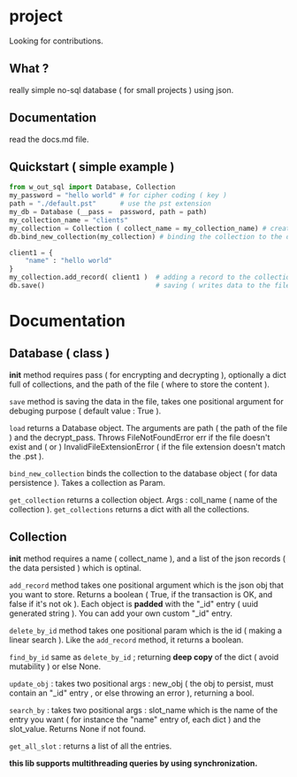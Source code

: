 # project

Looking for contributions.

## What ?
really simple no-sql database ( for small projects ) using json.

## Documentation
read the docs.md file.

## Quickstart ( simple example )
```python
from w_out_sql import Database, Collection
my_password = "hello world" # for cipher coding ( key )
path = "./default.pst"      # use the pst extension
my_db = Database (__pass =  password, path = path)
my_collection_name = "clients"
my_collection = Collection ( collect_name = my_collection_name) # creating the collection
db.bind_new_collection(my_collection) # binding the collection to the db

client1 = {
    "name" : "hello world"
}
my_collection.add_record( client1 )  # adding a record to the collection
db.save()                            # saving ( writes data to the file )
```

# Documentation
## Database ( class )
__init__ method requires pass ( for encrypting and decrypting ),
optionally a dict full of collections,
and the path of the file ( where to store the content ).

``save`` method is saving the data in the file,
takes one positional argument for debuging purpose ( default value : True ).

``load`` returns a Database object. The arguments are path ( the path of the file ) and the decrypt_pass.
Throws FileNotFoundError err if the file doesn't exist and ( or ) InvalidFileExtensionError ( if the file extension doesn't match  the .pst ).

``bind_new_collection`` binds the collection to the database object ( for data persistence ). Takes a collection as Param.

``get_collection`` returns a collection object. Args : coll_name ( name of the collection ).
``get_collections`` returns a dict with all the collections. 

## Collection
__init__ method requires a name ( collect_name ),
and a list of the json records ( the data persisted ) which is optinal.


``add_record`` method takes one positional argument which is the json obj that you want to store. Returns a boolean ( True,
if the transaction is OK, and false if it's not ok ).
Each object is **padded** with the "_id" entry ( uuid generated string ).
You can add your own custom "_id" entry.

``delete_by_id`` method takes one positional param which is the id ( making a linear search ). Like the ``add_record`` method, it returns a boolean.

``find_by_id`` same as ``delete_by_id`` ; returning **deep copy** of the dict ( avoid mutability ) or else None.

``update_obj`` : takes two positional args : new_obj ( the obj to persist, must contain an "_id" entry , or else throwing an error ),
returning a bool.

``search_by`` : takes two positional args : slot_name which is the name of the entry you want ( for instance the "name" entry of,
each dict ) and the slot_value. Returns None if not found.

``get_all_slot`` : returns a list of all the entries.

**this lib supports multithreading queries by using synchronization.**